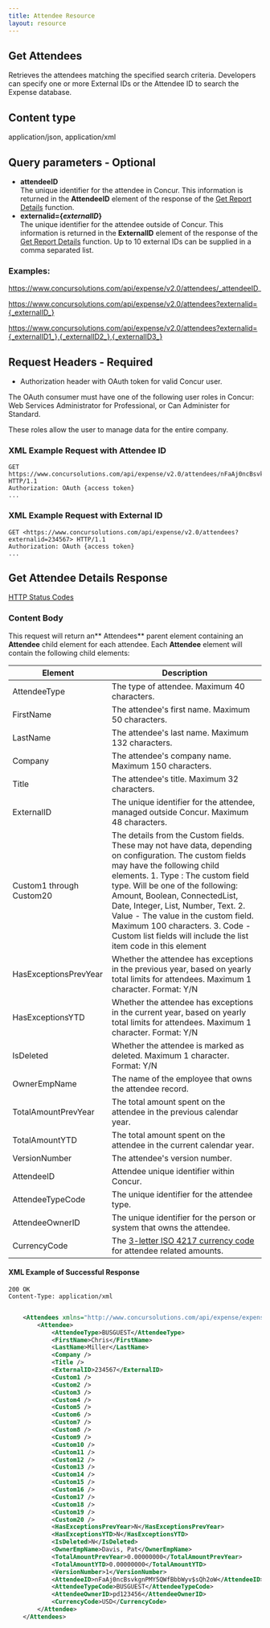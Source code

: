 ```yaml
---
title: Attendee Resource
layout: resource
---
```


##  Get Attendees

Retrieves the attendees matching the specified search criteria. Developers can specify one or more External IDs or the Attendee ID to search the Expense database.

## Content type

application/json, application/xml


## Query parameters - Optional

* **attendeeID**  
The unique identifier for the attendee in Concur. This information is returned in the **AttendeeID** element of the response of the [Get Report Details][1] function.
* **externalid={_externalID_}**  
The unique identifier for the attendee outside of Concur. This information is returned in the **ExternalID** element of the response of the [Get Report Details][1] function. Up to 10 external IDs can be supplied in a comma separated list.

### Examples:

https://www.concursolutions.com/api/expense/v2.0/attendees/_attendeeID_

https://www.concursolutions.com/api/expense/v2.0/attendees?externalid={_externalID_}

https://www.concursolutions.com/api/expense/v2.0/attendees?externalid={_externalID1_},{_externalID2_},{_externalID3_}


## Request Headers - Required
* Authorization header with OAuth token for valid Concur user.

The OAuth consumer must have one of the following user roles in Concur: Web Services Administrator for Professional, or Can Administer for Standard.

These roles allow the user to manage data for the entire company.

###  XML Example Request with Attendee ID

    GET https://www.concursolutions.com/api/expense/v2.0/attendees/nFaAj0ncBsvkgnPMY5QWfBbbWyv$sQh2oW HTTP/1.1
    Authorization: OAuth {access token}
    ...

###  XML Example Request with External ID

    GET <https://www.concursolutions.com/api/expense/v2.0/attendees?externalid=234567> HTTP/1.1
    Authorization: OAuth {access token}
    ...

##  Get Attendee Details Response

[HTTP Status Codes][2]

### Content Body
This request will return an** Attendees** parent element containing an **Attendee** child element for each attendee. Each **Attendee** element will contain the following child elements:

| Element | Description |
|-------------|-----------------|
AttendeeType |  The type of attendee. Maximum 40 characters.
FirstName |  The attendee's first name. Maximum 50 characters.
LastName |  The attendee's last name. Maximum 132 characters.
Company |  The attendee's company name. Maximum 150 characters.
Title |  The attendee's title. Maximum 32 characters.
ExternalID |  The unique identifier for the attendee, managed outside Concur. Maximum 48 characters.
Custom1 through Custom20 |  The details from the Custom fields. These may not have data, depending on configuration. The custom fields may have the following child elements.  1. Type : The custom field type. Will be one of the following: Amount, Boolean, ConnectedList, Date, Integer, List, Number, Text. 2. Value - The value in the custom field. Maximum 100 characters.  3. Code - Custom list fields will include the list item code in this element
|  HasExceptionsPrevYear |  Whether the attendee has exceptions in the previous year, based on yearly total limits for attendees. Maximum 1 character. Format: Y/N |
|  HasExceptionsYTD |  Whether the attendee has exceptions in the current year, based on yearly total limits for attendees. Maximum 1 character. Format: Y/N |
|  IsDeleted |  Whether the attendee is marked as deleted. Maximum 1 character. Format: Y/N |
|  OwnerEmpName |  The name of the employee that owns the attendee record. |
|  TotalAmountPrevYear |  The total amount spent on the attendee in the previous calendar year. |
|  TotalAmountYTD |  The total amount spent on the attendee in the current calendar year. |
|  VersionNumber |  The attendee's version number. |
|  AttendeeID |  Attendee unique identifier within Concur. |
|  AttendeeTypeCode |  The unique identifier for the attendee type. |
|  AttendeeOwnerID |  The unique identifier for the person or system that owns the attendee. |
|  CurrencyCode |  The [3-letter ISO 4217 currency code][3] for attendee related amounts. |

####  XML Example of Successful Response

    200 OK
    Content-Type: application/xml

```XML

    <Attendees xmlns="http://www.concursolutions.com/api/expense/expensereport/2012/07" xmlns:i="http://www.w3.org/2001/XMLSchema-instance">
        <Attendee>
            <AttendeeType>BUSGUEST</AttendeeType>
            <FirstName>Chris</FirstName>
            <LastName>Miller</LastName>
            <Company />
            <Title />
            <ExternalID>234567</ExternalID>
            <Custom1 />
            <Custom2 />
            <Custom3 />
            <Custom4 />
            <Custom5 />
            <Custom6 />
            <Custom7 />
            <Custom8 />
            <Custom9 />
            <Custom10 />
            <Custom11 />
            <Custom12 />
            <Custom13 />
            <Custom14 />
            <Custom15 />
            <Custom16 />
            <Custom17 />
            <Custom18 />
            <Custom19 />
            <Custom20 />
            <HasExceptionsPrevYear>N</HasExceptionsPrevYear>
            <HasExceptionsYTD>N</HasExceptionsYTD>
            <IsDeleted>N</IsDeleted>
            <OwnerEmpName>Davis, Pat</OwnerEmpName>
            <TotalAmountPrevYear>0.00000000</TotalAmountPrevYear>
            <TotalAmountYTD>0.00000000</TotalAmountYTD>
            <VersionNumber>1</VersionNumber>
            <AttendeeID>nFaAj0ncBsvkgnPMY5QWfBbbWyv$sQh2oW</AttendeeID>
            <AttendeeTypeCode>BUSGUEST</AttendeeTypeCode>
            <AttendeeOwnerID>pd123456</AttendeeOwnerID>
            <CurrencyCode>USD</CurrencyCode>
        </Attendee>
    </Attendees>

```


[1]: https://developer.concur.com/node/487#reportdetails
[2]: https://developer.concur.com/reference/http-codes
[3]: http://en.wikipedia.org/wiki/ISO_4217

